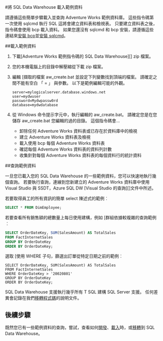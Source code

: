 <properties
   pageTitle="範例資料載入 SQL Data Warehouse |Microsoft Azure"
   description="將 SQL Data Warehouse 載入範例資料"
   services="sql-data-warehouse"
   documentationCenter="NA"
   authors="lodipalm"
   manager="barbkess"
   editor=""/>

<tags
   ms.service="sql-data-warehouse"
   ms.devlang="NA"
   ms.topic="article"
   ms.tgt_pltfrm="NA"
   ms.workload="data-services"
   ms.date="08/16/2016"
   ms.author="lodipalm;barbkess;sonyama"/>

#<a name="load-sample-data-into-sql-data-warehouse"></a>將 SQL Data Warehouse 載入範例資料

請遵循這些簡單步驟載入並查詢 Adventure Works 範例資料庫。 這些指令碼第一次使用 sqlcmd 執行 SQL 這將會建立資料表和檢視表。 只要建立資料表之後，指令碼會使用 bcp 載入資料。  如果您還沒有 sqlcmd 和 bcp 安裝，請遵循這些連結來[安裝 bcp][]並[安裝 sqlcmd][]。

##<a name="load-sample-data"></a>載入範例資料

1. 下載[Adventure Works 範例指令碼的 SQL Data Warehouse][] zip 檔案。

2. 您的本機電腦上的目錄中解壓縮從下載 zip 檔案。

3. 編輯 [擷取的檔案 aw_create.bat 並設定下列變數找到頂端的檔案。  請確定之間不能有空白 「 = 」 與參數。  以下是範例編輯可能的外觀。

    ```
    server=mylogicalserver.database.windows.net
    user=mydwuser
    password=Mydwpassw0rd
    database=mydwdatabase
    ```

4. 從 Windows 命令提示字元中，執行編輯的 aw_create.bat。  請確定您是在您儲存 aw_create.bat 您編輯的過的目錄。
這個指令碼會...
    * 卸除任何 Adventure Works 資料表或已存在於資料庫中的檢視
    * 建立 Adventure Works 資料表及檢視
    * 載入使用 bcp 每個 Adventure Works 資料表
    * 確認每個 Adventure Works 資料表的資料列計數
    * 收集針對每個 Adventure Works 資料表的每個資料行的統計資料


##<a name="query-sample-data"></a>查詢範例資料

一旦您已載入您的 SQL Data Warehouse 的一些範例資料，您可以快速地執行幾個查詢。  若要執行查詢，連線到您新建立的 Adventure Works 資料庫中使用 Visual Studio 與 SSDT，Azure SQL DW [Visual Studio 的查詢][]文件中所述。

若要取得員工的所有資訊的簡單 select 陳述式的範例︰

```sql
SELECT * FROM DimEmployee;
```

若要查看所有銷售額的總數量上每日使用建構，例如 [群組依據較複雜的查詢範例︰

```sql
SELECT OrderDateKey, SUM(SalesAmount) AS TotalSales
FROM FactInternetSales
GROUP BY OrderDateKey
ORDER BY OrderDateKey;
```

選取 [使用 WHERE 子句，篩選出訂單從特定日期之前的範例︰

```
SELECT OrderDateKey, SUM(SalesAmount) AS TotalSales
FROM FactInternetSales
WHERE OrderDateKey > '20020801'
GROUP BY OrderDateKey
ORDER BY OrderDateKey;
```

SQL Data Warehouse 支援執行幾乎所有 T SQL 建構 SQL Server 支援。  任何差異會記錄在我們[移轉程式碼][]的說明文件。

## <a name="next-steps"></a>後續步驟
既然您已有一些範例資料的查詢，嘗試，查看如何[開發][]、[載入][]時，或[移轉][]到 SQL Data Warehouse。

<!--Image references-->

<!--Article references-->
[移轉]: sql-data-warehouse-overview-migrate.md
[開發]: sql-data-warehouse-overview-develop.md
[載入]: sql-data-warehouse-overview-load.md
[使用 Visual Studio 的查詢]: sql-data-warehouse-query-visual-studio.md
[移轉程式碼]: sql-data-warehouse-migrate-code.md
[安裝 bcp]: sql-data-warehouse-load-with-bcp.md
[安裝 sqlcmd]: sql-data-warehouse-get-started-connect-sqlcmd.md

<!--Other Web references-->
[冒險適合 SQL Data Warehouse 指令碼範例]: https://migrhoststorage.blob.core.windows.net/sqldwsample/AdventureWorksSQLDW2012.zip
